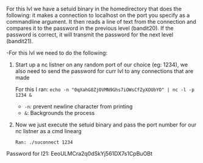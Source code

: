 For this lvl we have a setuid binary in the homedirectory that does the following: it makes a connection to localhost on the port you specify as a commandline argument. It then reads a line of text from the connection and compares it to the password in the previous level (bandit20). If the password is correct, it will transmit the password for the next level (bandit21).

-For this lvl we need to do the following:

1. Start up a nc listner on any random port of our choice (eg: 1234),
	we also need to send the password for curr lvl to any connections that are made
	
	For this I ran: 
	`echo -n "0qXahG8ZjOVMN9Ghs7iOWsCfZyXOUbYO" | nc -l -p 1234 &`
	- `-n`: prevent newline character from printing
	- `&`: Backgrounds the process

2. Now we just execute the setuid binary and pass the port number for our nc listner as a cmd linearg

	`Ran: ./suconnect 1234`

Password for l21:
EeoULMCra2q0dSkYj561DX7s1CpBuOBt

